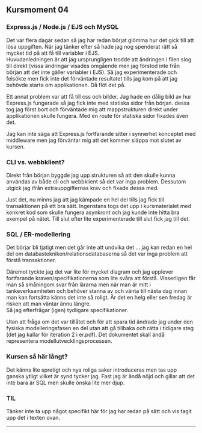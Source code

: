 
## Kursmoment 04

### Express.js / Node.js / EJS och MySQL

Det var flera dagar sedan så jag har redan börjat glömma hur det gick till att lösa uppgiften. När jag tänker efter så hade jag nog spenderat rätt så mycket tid på att få till variabler i EJS.  
Huvudanledningen är att jag ursprungligen trodde att ändringen i filen slog till direkt (vissa ändringar visades omgående men jag förstod inte från början att det inte gäller variabler i EJS). Så jag experimenterade och felsökte men fick inte det förväntade resultatet tills jag kom på att jag behövde starta om applikationen. Då flöt det på.

Ett annat problem var att få till css och bilder. Jag hade en dålig bild av hur Express.js fungerade så jag fick inte med statiska sidor från början. dessa tog jag först bort och förväntade mig att mappstrukturen direkt under applikationen skulle fungera. Med en route för statiska sidor fixades även det.

Jag kan inte säga att Express.js fortfarande sitter i synnerhet konceptet med middleware men jag förväntar mig att det kommer släppa mot slutet av kursen.

### CLI vs. webbklient?

Direkt från början byggde jag upp strukturen så att den skulle kunna användas av både cli och webbklient så det var inga problem.
Dessutom utgick jag ifrån extrauppgifternas krav och fixade dessa med.

Just det, nu minns jag att jag kämpade en hel del tills jag fick till transaktionen på ett bra sätt. Ingenstans togs det upp i kursmaterialet med konkret kod som skulle fungera asynkront och jag kunde inte hitta bra exempel på nätet. Till slut efter lite experimenterade till slut fick jag till det.

### SQL / ER-modellering

Det börjar bli tjatigt men det går inte att undvika det ... jag kan redan en hel del om databastekniken/relationsdatabaserna så det var inga problem att förstå transaktioner.

Däremot tyckte jag det var lite för mycket diagram och jag upplever fortfarande kraven/specifikationerna som lite svåra att förstå.
Visserligen får man så småningom svar från lärarna men när man är mitt i tankeverksamheten och behöver stanna av och vänta till nästa dag innan man kan fortsätta känns det inte så roligt. Är det en helg eller sen fredag är risken att man väntar ännu längre.  
Så jag efterfrågar (igen) tydligare specifikationer.

Utan att fråga om det var tillåtet och för att spara tid ändrade jag under den fysiska modelleringsfasen en del utan att gå tillbaka och rätta i tidigare steg (det jag kallar för iteration 2 i er.pdf). Det dokumentet skall ändå representera modellutvecklingsprocessen.

### Kursen så här långt?

Det känns lite spretigt och nya roliga saker introduceras men tas upp ganska ytligt vilket är synd tycker jag.
Fast jag är ändå nöjd och gillar att det inte bara är SQL men skulle önska lite mer djup.

### TIL

Tänker inte ta upp något specifikt här för jag har redan på sätt och vis tagit upp det i texten ovan.

-----------------------------------------

